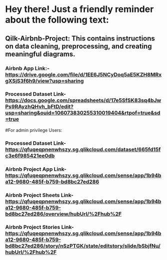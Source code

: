 # Hey there! Just a friendly reminder about the following text: 

## Qilk-Airbnb-Project: This contains instructions on data cleaning, preprocessing, and creating meaningful diagrams.

### Airbnb App Link:- **https://drive.google.com/file/d/1EE6J5NCyDoq5aE5KZH8MRxgXSjS3f6h9/view?usp=sharing**

### Processed Dataset Link-  **https://docs.google.com/spreadsheets/d/17e5SfSK83sq4bJwPs9RAyzhQHvh_bFtD/edit?usp=sharing&ouid=106073830255310019404&rtpof=true&sd=true**


#For admin privilege Users:

### Processed Dataset Link-  **https://qfuqeqpnenwhszy.sg.qlikcloud.com/dataset/665fd15fc3e6f985421ee0db**

### Airbnb Project App Link- **https://qfuqeqpnenwhszy.sg.qlikcloud.com/sense/app/1b94ba12-9680-485f-b759-bd8bc27ed286**

### Airbnb Project Sheets Link- **https://qfuqeqpnenwhszy.sg.qlikcloud.com/sense/app/1b94ba12-9680-485f-b759-bd8bc27ed286/overview/hubUrl/%2Fhub%2F**

### Airbnb Project Stories Link- **https://qfuqeqpnenwhszy.sg.qlikcloud.com/sense/app/1b94ba12-9680-485f-b759-bd8bc27ed286/story/nSzPTGK/state/editstory/slide/bSbjfNu/hubUrl/%2Fhub%2F**




